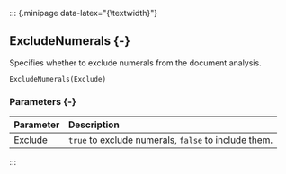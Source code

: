 ::: {.minipage data-latex="{\textwidth}"}
## ExcludeNumerals {-}

Specifies whether to exclude numerals from the document analysis.

```{sql}
ExcludeNumerals(Exclude)
```

### Parameters {-}

**Parameter** | **Description**
| :-- | :-- |
Exclude | `true` to exclude numerals, `false` to include them.
:::

